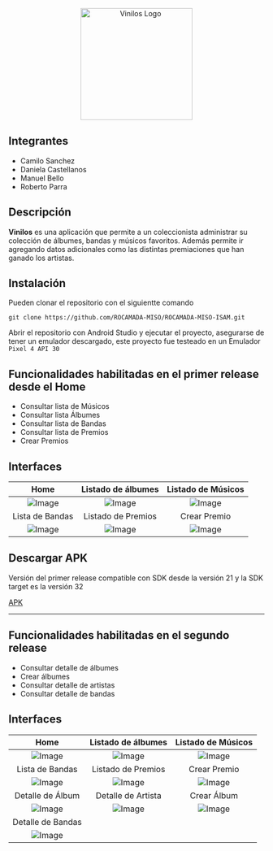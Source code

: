 <p align="center">
  <a href="https://github.com/ROCAMADA-MISO/ROCAMADA-MISO-ISAM/" target="blank"><img src="https://user-images.githubusercontent.com/78032463/200191327-4c4732a4-cfab-422a-bbc2-269461732939.svg" width="220" alt="Vinilos Logo" /></a>
</p>

## Integrantes

- Camilo Sanchez
- Daniela Castellanos
- Manuel Bello
- Roberto Parra


## Descripción
**Vinilos** es una aplicación que permite a un coleccionista administrar su colección de álbumes, bandas y músicos favoritos. Además permite ir agregando datos adicionales como las distintas premiaciones que han ganado los artistas.

## Instalación

Pueden clonar el repositorio con el siguientte comando

```
git clone https://github.com/ROCAMADA-MISO/ROCAMADA-MISO-ISAM.git
```
Abrir el repositorio con Android Studio y ejecutar el proyecto, asegurarse de tener un emulador descargado, este proyecto fue testeado en un Emulador `Pixel 4 API 30`


## Funcionalidades habilitadas en el **primer release** desde el Home

- Consultar lista de Músicos
- Consultar lista Álbumes
- Consultar lista de Bandas
- Consultar lista de Premios
- Crear Premios

## Interfaces

Home            |  Listado de álbumes | Listado de Músicos
:-------------------------:|:-------------------------:|:-------------------------:
![Image](https://user-images.githubusercontent.com/78032463/200223655-bbf8de03-3f62-4dd3-acfd-5b549ec68d50.png)  | ![Image](https://user-images.githubusercontent.com/78032463/200223764-02010dc3-2a9f-486e-b994-65ad1bbff624.png) | ![Image](https://user-images.githubusercontent.com/78032463/200223924-9409ada5-6481-448a-9b76-c255626503fa.png)
Lista de Bandas            |  Listado de Premios | Crear Premio
![Image](https://user-images.githubusercontent.com/78032463/200224226-332cc0fb-1326-4129-80e0-c76d86105205.png)  | ![Image](https://user-images.githubusercontent.com/78032463/200224288-7e79f571-7e93-4226-8c75-8c2eaf20b4ed.png) | ![Image](https://user-images.githubusercontent.com/78032463/200224367-8d5620c4-1b66-402f-8c1e-15532fb34515.png)


## Descargar APK

Versión del primer release compatible con SDK desde la versión 21 y la SDK target es la versión 32

[APK](https://uniandes-my.sharepoint.com/:u:/g/personal/w_parrav_uniandes_edu_co/EZ3HLRadWNxAs0Xxh7YxpH4BFVwduQW1_KPmXp6FcaMP2w?e=gQ5Uw8)

-----
## Funcionalidades habilitadas en el **segundo release**

- Consultar detalle de álbumes
- Crear álbumes
- Consultar detalle de artistas
- Consultar detalle de bandas


## Interfaces


Home            |  Listado de álbumes | Listado de Músicos
:-------------------------:|:-------------------------:|:-------------------------:
![Image](https://user-images.githubusercontent.com/78032463/202951966-cd1bc123-6380-4670-94da-1cd8f6fc4c5f.png)  | ![Image](https://user-images.githubusercontent.com/78032463/202952049-cc14601c-5656-40b2-905d-e4786540e409.png) | ![Image](https://user-images.githubusercontent.com/78032463/202952131-e269504f-853c-4513-9989-21d00ed7a80a.png)
Lista de Bandas            |  Listado de Premios | Crear Premio
![Image](https://user-images.githubusercontent.com/78032463/202952275-544b73dc-7f43-433b-82b8-c733ba92fcce.png)  | ![Image](https://user-images.githubusercontent.com/78032463/202952349-18b2b9a3-a1b6-4448-b1e3-9f66c48c8235.png) | ![Image](https://user-images.githubusercontent.com/78032463/202952428-86eb15c1-c85c-4f13-951f-ae5c0bd8b06c.png)
Detalle de Álbum            |  Detalle de Artista | Crear Álbum
![Image](https://user-images.githubusercontent.com/78032463/202952719-e386f6fe-55ec-4058-9c6a-72a7fce4c8cd.png)  | ![Image](https://user-images.githubusercontent.com/78032463/202952758-3c5e2f64-55d2-475d-b49f-557d2275ea4c.png) | ![Image](https://user-images.githubusercontent.com/78032463/202952785-931423c4-84e3-48d0-acfb-e96c218be94f.png)
Detalle de Bandas |
![Image](https://user-images.githubusercontent.com/78032463/202952970-e8d4eccf-5148-44d7-a5f1-19e2c9b09c00.png)  | 

